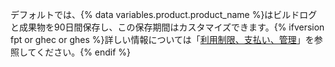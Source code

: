 デフォルトでは、{% data variables.product.product_name %}はビルドログと成果物を90日間保存し、この保存期間はカスタマイズできます。{% ifversion fpt or ghec or ghes %}詳しい情報については「[利用制限、支払い、管理](/actions/reference/usage-limits-billing-and-administration#artifact-and-log-retention-policy)」を参照してください。{% endif %}
